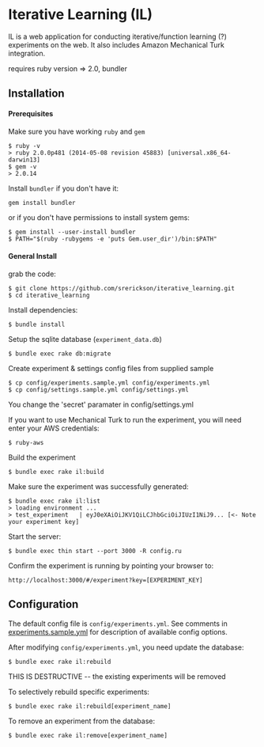 # Iterative Learning (IL)

IL is a web application for conducting iterative/function learning (?) experiments on the web. It also includes Amazon Mechanical Turk integration.

requires ruby version => 2.0, bundler

## Installation

#### Prerequisites
Make sure you have working `ruby` and `gem`
```
$ ruby -v
> ruby 2.0.0p481 (2014-05-08 revision 45883) [universal.x86_64-darwin13]
$ gem -v
> 2.0.14
```

Install `bundler` if you don't have it:
```
gem install bundler
```
or if you don't have permissions to install system gems: 
```
$ gem install --user-install bundler
$ PATH="$(ruby -rubygems -e 'puts Gem.user_dir')/bin:$PATH"
```

#### General Install
grab the code:
```
$ git clone https://github.com/srerickson/iterative_learning.git
$ cd iterative_learning
```
Install dependencies:
```
$ bundle install
```

Setup the sqlite database (`experiment_data.db`)
```
$ bundle exec rake db:migrate
```

Create experiment & settings config files from supplied sample
```
$ cp config/experiments.sample.yml config/experiments.yml
$ cp config/settings.sample.yml config/settings.yml

```

You change the 'secret' paramater in config/settings.yml


If you want to use Mechanical Turk to run the experiment, you will need enter your AWS credentials: 
```
$ ruby-aws
```

Build the experiment
```
$ bundle exec rake il:build
```

Make sure the experiment was successfully generated:
```
$ bundle exec rake il:list
> loading environment ... 
> test_experiment	| eyJ0eXAiOiJKV1QiLCJhbGciOiJIUzI1NiJ9... [<- Note your experiment key]
```

Start the server:
```
$ bundle exec thin start --port 3000 -R config.ru
```

Confirm the experiment is running by pointing your browser to: 
```
http://localhost:3000/#/experiment?key=[EXPERIMENT_KEY]
```


## Configuration

The default config file is `config/experiments.yml`. See comments in [experiments.sample.yml](https://github.com/srerickson/iterative_learning/blob/master/config/experiments.sample.yml) for description of available config options.

After modifying `config/experiments.yml`, you need update the database:
```
$ bundle exec rake il:rebuild
```
THIS IS DESTRUCTIVE -- the existing experiments will be removed

To selectively rebuild specific experiments: 
```
$ bundle exec rake il:rebuild[experiment_name]
```

To remove an experiment from the database:
```
$ bundle exec rake il:remove[experiment_name]
```



